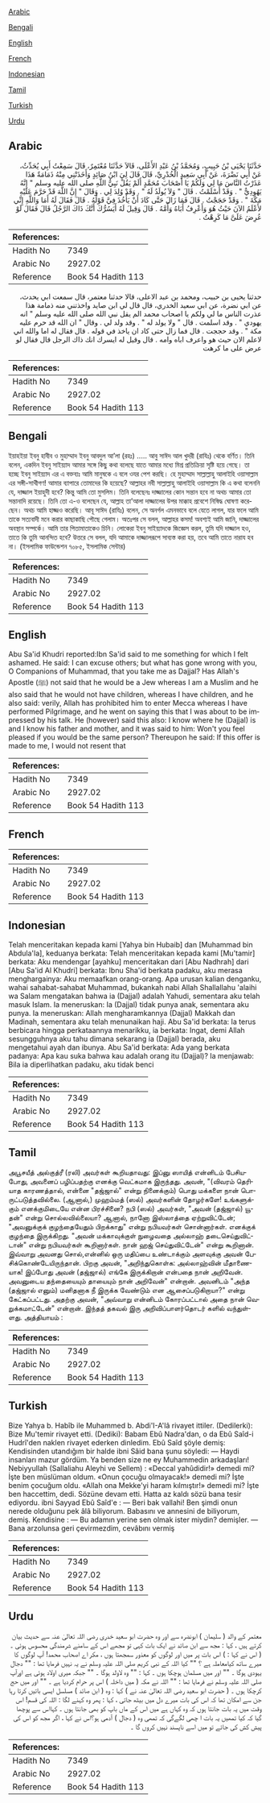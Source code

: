 [Arabic](#arabic)

[Bengali](#bengali)

[English](#english)

[French](#french)

[Indonesian](#indonesian)

[Tamil](#tamil)

[Turkish](#turkish)

[Urdu](#urdu)

## Arabic


<div dir="rtl" lang="ar" style={{fontSize:'larger',backgroundColor:'#f8f9fa',padding:20}}>
حَدَّثَنَا يَحْيَى بْنُ حَبِيبٍ، وَمُحَمَّدُ بْنُ عَبْدِ الأَعْلَى، قَالاَ حَدَّثَنَا مُعْتَمِرٌ، قَالَ سَمِعْتُ أَبِي يُحَدِّثُ، عَنْ أَبِي نَضْرَةَ، عَنْ أَبِي سَعِيدٍ الْخُدْرِيِّ، قَالَ قَالَ لِيَ ابْنُ صَائِدٍ وَأَخَذَتْنِي مِنْهُ ذَمَامَةٌ هَذَا عَذَرْتُ النَّاسَ مَا لِي وَلَكُمْ يَا أَصْحَابَ مُحَمَّدٍ أَلَمْ يَقُلْ نَبِيُّ اللَّهِ صلى الله عليه وسلم ‏"‏ إِنَّهُ يَهُودِيٌّ ‏"‏ ‏.‏ وَقَدْ أَسْلَمْتُ ‏.‏ قَالَ ‏"‏ وَلاَ يُولَدُ لَهُ ‏"‏ ‏.‏ وَقَدْ وُلِدَ لِي ‏.‏ وَقَالَ ‏"‏ إِنَّ اللَّهَ قَدْ حَرَّمَ عَلَيْهِ مَكَّةَ ‏"‏ ‏.‏ وَقَدْ حَجَجْتُ ‏.‏ قَالَ فَمَا زَالَ حَتَّى كَادَ أَنْ يَأْخُذَ فِيَّ قَوْلُهُ ‏.‏ قَالَ فَقَالَ لَهُ أَمَا وَاللَّهِ إِنِّي لأَعْلَمُ الآنَ حَيْثُ هُوَ وَأَعْرِفُ أَبَاهُ وَأُمَّهُ ‏.‏ قَالَ وَقِيلَ لَهُ أَيَسُرُّكَ أَنَّكَ ذَاكَ الرَّجُلُ قَالَ فَقَالَ لَوْ عُرِضَ عَلَىَّ مَا كَرِهْتُ ‏.‏
</div>
<div style={{backgroundColor:'#f8f9fa',padding:20, marginBottom: 10}}><table> <thead> <tr> <th>References:</th> <th></th> </tr> </thead> <tbody><tr><td>Hadith No</td><td>7349</td></tr><tr><td>Arabic No</td><td>2927.02</td></tr><tr><td>Reference</td><td>Book 54 Hadith 113</td></tr></tbody></table></div>


<div dir="rtl" lang="ar" style={{fontSize:'larger',backgroundColor:'#f8f9fa',padding:20}}>
حدثنا يحيى بن حبيب، ومحمد بن عبد الاعلى، قالا حدثنا معتمر، قال سمعت ابي يحدث، عن ابي نضرة، عن ابي سعيد الخدري، قال قال لي ابن صايد واخذتني منه ذمامة هذا عذرت الناس ما لي ولكم يا اصحاب محمد الم يقل نبي الله صلى الله عليه وسلم " انه يهودي " . وقد اسلمت . قال " ولا يولد له " . وقد ولد لي . وقال " ان الله قد حرم عليه مكة " . وقد حججت . قال فما زال حتى كاد ان ياخذ في قوله . قال فقال له اما والله اني لاعلم الان حيث هو واعرف اباه وامه . قال وقيل له ايسرك انك ذاك الرجل قال فقال لو عرض على ما كرهت
</div>
<div style={{backgroundColor:'#f8f9fa',padding:20, marginBottom: 10}}><table> <thead> <tr> <th>References:</th> <th></th> </tr> </thead> <tbody><tr><td>Hadith No</td><td>7349</td></tr><tr><td>Arabic No</td><td>2927.02</td></tr><tr><td>Reference</td><td>Book 54 Hadith 113</td></tr></tbody></table></div>

## Bengali


<div dir="ltr" lang="bn" style={{fontSize:'larger',backgroundColor:'#f8f9fa',padding:20}}>
ইয়াহইয়া ইবনু হাবীব ও মুহাম্মাদ ইবনু আবদুল আ’লা (রহঃ) ..... আবু সাঈদ আল খুদরী (রাযিঃ) থেকে বর্ণিত। তিনি বলেন, একদিন ইবনু সাইয়্যাদ আমার সঙ্গে কিছু কথা বলেছে যাতে আমার মধ্যে মিশ্র প্রতিক্রিয়া সৃষ্টি হয়ে গেছে। তা হচ্ছে ইবনু সাইয়্যাদ এর এ বক্তব্যঃ আমি মানুষকে এ বলে ওযর পেশ করছি। হে মুহাম্মাদ সাল্লাল্লাহু আলাইহি ওয়াসাল্লাম এর সঙ্গী-সাথীগণ! আমার ব্যাপারে তোমাদের কি হয়েছে? আল্লাহর নবী সাল্লাল্লাহু আলাইহি ওয়াসাল্লাম কি এ কথা বলেননি যে, দাজ্জাল ইয়াহুদী হবে? কিন্তু আমি তো মুসলিম। তিনি বলেছেনঃ দাজ্জালের কোন সন্তান হবে না অথচ আমার তো সন্তানাদি রয়েছে। তিনি তো এ-ও বলেছেন যে, আল্লাহ তা’আলা দাজ্জালের উপর মাক্কাহ প্রবেশে নিষিদ্ধ ঘোষণা করেছেন। অথচ আমি হাজ্জও করেছি। আবূ সাঈদ (রাযিঃ) বলেন, সে অনর্গল এমনভাবে বলে যেতে লাগল, যার ফলে আমি তাকে সত্যবাদী মনে করার কাছাকাছি পৌছে গেলাম। অতঃপর সে বলল, আল্লাহর কসম! অবশ্যই আমি জানি, দাজ্জালের অবস্থান সম্পর্কে। আমি তার পিতামাতাকেও চিনি। লোকেরা ইবনু সাইয়্যাদকে জিজ্ঞেস করল, তুমি যদি দাজ্জাল হও, তাতে কি তুমি আনন্দিত হবে? উত্তরে সে বলল, যদি আমাকে দাজ্জালরূপে সাব্যস্ত করা হয়, তবে আমি তাতে নারায হব না। (ইসলামিক ফাউন্ডেশন ৭০৮৫, ইসলামিক সেন্টার)
</div>
<div style={{backgroundColor:'#f8f9fa',padding:20, marginBottom: 10}}><table> <thead> <tr> <th>References:</th> <th></th> </tr> </thead> <tbody><tr><td>Hadith No</td><td>7349</td></tr><tr><td>Arabic No</td><td>2927.02</td></tr><tr><td>Reference</td><td>Book 54 Hadith 113</td></tr></tbody></table></div>

## English


<div dir="ltr" lang="en" style={{fontSize:'larger',backgroundColor:'#f8f9fa',padding:20}}>
Abu Sa'id Khudri reported:Ibn Sa'id said to me something for which I felt ashamed. He said: I can excuse others; but what has gone wrong with you, O Companions of Muhammad, that you take me as Dajjal? Has Allah's Apostle (ﷺ) not said that he would be a Jew whereas I am a Muslim and he also said that he would not have children, whereas I have children, and he also said: verily, Allah has prohibited him to enter Mecca whereas I have performed Pilgrimage, and he went on saying this that I was about to be impressed by his talk. He (however) said this also: I know where he (Dajjal) is and I know his father and mother, and it was said to him: Won't you feel pleased if you would be the same person? Thereupon he said: If this offer is made to me, I would not resent that
</div>
<div style={{backgroundColor:'#f8f9fa',padding:20, marginBottom: 10}}><table> <thead> <tr> <th>References:</th> <th></th> </tr> </thead> <tbody><tr><td>Hadith No</td><td>7349</td></tr><tr><td>Arabic No</td><td>2927.02</td></tr><tr><td>Reference</td><td>Book 54 Hadith 113</td></tr></tbody></table></div>

## French


<div dir="ltr" lang="fr" style={{fontSize:'larger',backgroundColor:'#f8f9fa',padding:20}}>

</div>
<div style={{backgroundColor:'#f8f9fa',padding:20, marginBottom: 10}}><table> <thead> <tr> <th>References:</th> <th></th> </tr> </thead> <tbody><tr><td>Hadith No</td><td>7349</td></tr><tr><td>Arabic No</td><td>2927.02</td></tr><tr><td>Reference</td><td>Book 54 Hadith 113</td></tr></tbody></table></div>

## Indonesian


<div dir="ltr" lang="id" style={{fontSize:'larger',backgroundColor:'#f8f9fa',padding:20}}>
Telah menceritakan kepada kami [Yahya bin Hubaib] dan [Muhammad bin Abdula'la], keduanya berkata: Telah menceritakan kepada kami [Mu'tamir] berkata: Aku mendengar [ayahku] menceritakan dari [Abu Nadhrah] dari [Abu Sa'id Al Khudri] berkata: Ibnu Sha'id berkata padaku, aku merasa menghargainya: Aku memaafkan orang-orang. Apa urusan kalian denganku, wahai sahabat-sahabat Muhammad, bukankah nabi Allah Shallallahu 'alaihi wa Salam mengatakan bahwa ia (Dajjal) adalah Yahudi, sementara aku telah masuk Islam. Ia meneruskan: Ia (Dajjal) tidak punya anak, sementara aku punya. Ia meneruskan: Allah mengharamkannya (Dajjal) Makkah dan Madinah, sementara aku telah menunaikan haji. Abu Sa'id berkata: Ia terus berbicara hingga perkataannya menarikku, ia berkata: Ingat, demi Allah sesungguhnya aku tahu dimana sekarang ia (Dajjal) berada, aku mengetahui ayah dan ibunya. Abu Sa'id berkata: Ada yang berkata padanya: Apa kau suka bahwa kau adalah orang itu (Dajjal)? Ia menjawab: Bila ia diperlihatkan padaku, aku tidak benci
</div>
<div style={{backgroundColor:'#f8f9fa',padding:20, marginBottom: 10}}><table> <thead> <tr> <th>References:</th> <th></th> </tr> </thead> <tbody><tr><td>Hadith No</td><td>7349</td></tr><tr><td>Arabic No</td><td>2927.02</td></tr><tr><td>Reference</td><td>Book 54 Hadith 113</td></tr></tbody></table></div>

## Tamil


<div dir="ltr" lang="ta" style={{fontSize:'larger',backgroundColor:'#f8f9fa',padding:20}}>
அபூசயீத் அல்குத்ரீ (ரலி) அவர்கள் கூறியதாவது: இப்னு ஸாயித் என்னிடம் பேசியபோது, அவனைப் பழிப்பதற்கு எனக்கு வெட்கமாக இருந்தது. அவன், "(விவரம் தெரியாத காரணத்தால், என்னை "தஜ்ஜால்" என்று நினைக்கும்) பொது மக்களை நான் பொருட்படுத்தவில்லை. (ஆனால்,) முஹம்மத் (ஸல்) அவர்களின் தோழர்களே! உங்களுக்கும் எனக்குமிடையே என்ன பிரச்சினை? நபி (ஸல்) அவர்கள், "அவன் (தஜ்ஜால்) யூதன்" என்று சொல்லவில்லையா? ஆனால், நானோ இஸ்லாத்தை ஏற்றுவிட்டேன்; "அவனுக்குக் குழந்தையேதும் பிறக்காது" என்று நபியவர்கள் சொன்னார்கள். எனக்குக் குழந்தை இருக்கிறது. "அவன் மக்காவுக்குள் நுழைவதை அல்லாஹ் தடைசெய்துவிட்டான்" என்று நபியவர்கள் கூறினார்கள். நான் ஹஜ் செய்துவிட்டேன்" என்று கூறினான். இவ்வாறு அவனது சொல்,என்னில் ஒரு மதிப்பை உண்டாக்கும் அளவுக்கு அவன் பேசிக்கொண்டேயிருந்தான். பிறகு அவன், "அறிந்துகொள்க: அல்லாஹ்வின் மீதாணையாக! இப்போது அவன் (தஜ்ஜால்) எங்கே இருக்கிறான் என்பதை நான் அறிவேன். அவனுடைய தந்தையையும் தாயையும் நான் அறிவேன்" என்றான். அவனிடம் "அந்த (தஜ்ஜால் எனும்) மனிதனாக நீ இருக்க வேண்டும் என ஆசைப்படுகிறாயா?" என்று கேட்கப்பட்டது. அதற்கு அவன், "அவ்வாறு என்னிடம் கோரப்பட்டால் அதை நான் வெறுக்கமாட்டேன்" என்றான். இந்தத் தகவல் இரு அறிவிப்பாளர்தொடர் களில் வந்துள்ளது. அத்தியாயம் :
</div>
<div style={{backgroundColor:'#f8f9fa',padding:20, marginBottom: 10}}><table> <thead> <tr> <th>References:</th> <th></th> </tr> </thead> <tbody><tr><td>Hadith No</td><td>7349</td></tr><tr><td>Arabic No</td><td>2927.02</td></tr><tr><td>Reference</td><td>Book 54 Hadith 113</td></tr></tbody></table></div>

## Turkish


<div dir="ltr" lang="tr" style={{fontSize:'larger',backgroundColor:'#f8f9fa',padding:20}}>
Bize Yahya b. Habîb ile Muhammed b. Abdi'I-A'lâ rivayet ittiler. (Dedilerki): Bize Mu'temir rivayet etti. (Dediki): Babam Ebû Nadra'dan, o da Ebû Saîd-i Hudrî'den naklen rivayet ederken dinledim. Ebû Saîd şöyle demiş: Kendisinden utandığım bir halde ibni Sâid bana şunu söyledi: — Haydi insanları mazur gördüm. Ya benden size ne ey Muhammedin arkadaşları! Nebiyyullah (Sallaliahu Aleyhi ve Sellem) : «Deccal yahûdidir!» demedi mi? İşte ben müslüman oldum. «Onun çocuğu olmayacak!» demedi mi? İşte benim çocuğum oldu. «Allah ona Mekke'yi haram kılmıştır!» demedi mi? İşte ben haccettim, dedi. Sözüne devam etti. Hatta az kaldı sözü bana tesir ediyordu. ibni Sayyad Ebû Saîd'e : — Beri bak vallahi! Ben şimdi onun nerede olduğunu pek âlâ biliyorum. Babasını ve annesini de biliyorum, demiş. Kendisine : — Bu adamın yerine sen olmak ister miydin? demişler. — Bana arzolunsa geri çevirmezdim, cevâbını vermiş
</div>
<div style={{backgroundColor:'#f8f9fa',padding:20, marginBottom: 10}}><table> <thead> <tr> <th>References:</th> <th></th> </tr> </thead> <tbody><tr><td>Hadith No</td><td>7349</td></tr><tr><td>Arabic No</td><td>2927.02</td></tr><tr><td>Reference</td><td>Book 54 Hadith 113</td></tr></tbody></table></div>

## Urdu


<div dir="rtl" lang="ur" style={{fontSize:'larger',backgroundColor:'#f8f9fa',padding:20}}>
معتمر کے والد ( سلیمان ) ابونضرہ سے اور وہ حضرت ابو سعید خدری رضی اللہ تعالیٰ عنہ سے حدیث بیان کرتے ہیں ، کہا : مجھ سے ابن صائد نے ایک بات کہی تو مجھے اس کے سامنے شرمندگی محسوس ہوئی ۔ ( اس نے کہا : ) اس بات پر میں اور لوگوں کو معذور سمجھتا ہوں ، مکر اے اصحاب محمد! آپ لوگوں کا میرے ساتھ کیامعاملہ ہے	؟ "" کیا اللہ کے نبی کریم صلی اللہ علیہ وسلم نے یہ نہیں فرمایا تھا : "" دجال یہودی ہوگا ۔ "" اور میں مسلمان ہوچکا ہوں ۔ کہا : "" وہ لاولد ہوگا ۔ "" جبکہ میری اولاد ہوئی ہے اورآپ صلی اللہ علیہ وسلم نے فرمایا تھا : "" اللہ نے مکہ ( میں داخلہ ) اس پر حرام کردیا ہے ۔ "" اور میں حج کرچکا ہوں ۔ ( حضرت ابو سعید رضی اللہ تعالیٰ عنہ نے ) کہا : وہ ( ابن صائد ) مسلسل ایسی باتیں کرتا رہا جن سے امکان تھا کہ اس کی بات میرے دل میں بیٹھ جاتی ، کہا : پھر وہ کہنے لگا : اللہ کی قسم! اس وقت میں یہ بات جانتا ہوں کہ وہ کہاں ہے میں اس کے ماں باپ کو بھی جانتا ہوں ۔ کہااس سے پوچھا گیا کہ کیا تمھیں یہ بات ا چھی لگےگی کہ تمھی وہ ( دجال ) آدمی ہو؟اس نے کہا ، اگر مجھ کو اس کی پیش کش کی جائے تو میں اسے ناپسند نہیں کروں گا ۔
</div>
<div style={{backgroundColor:'#f8f9fa',padding:20, marginBottom: 10}}><table> <thead> <tr> <th>References:</th> <th></th> </tr> </thead> <tbody><tr><td>Hadith No</td><td>7349</td></tr><tr><td>Arabic No</td><td>2927.02</td></tr><tr><td>Reference</td><td>Book 54 Hadith 113</td></tr></tbody></table></div>